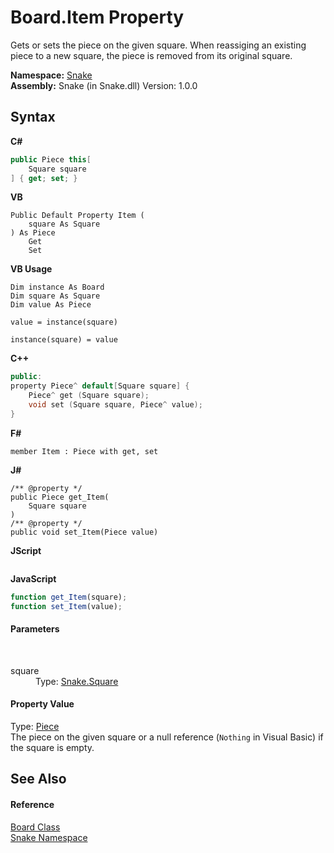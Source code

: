 # Board.Item Property 
 

Gets or sets the piece on the given square. When reassiging an existing piece to a new square, the piece is removed from its original square.

**Namespace:**&nbsp;<a href="N_Snake">Snake</a><br />**Assembly:**&nbsp;Snake (in Snake.dll) Version: 1.0.0

## Syntax

**C#**<br />
``` C#
public Piece this[
	Square square
] { get; set; }
```

**VB**<br />
``` VB
Public Default Property Item ( 
	square As Square
) As Piece
	Get
	Set
```

**VB Usage**<br />
``` VB Usage
Dim instance As Board
Dim square As Square
Dim value As Piece

value = instance(square)

instance(square) = value
```

**C++**<br />
``` C++
public:
property Piece^ default[Square square] {
	Piece^ get (Square square);
	void set (Square square, Piece^ value);
}
```

**F#**<br />
``` F#
member Item : Piece with get, set

```

**J#**<br />
``` J#
/** @property */
public Piece get_Item(
	Square square
)
/** @property */
public void set_Item(Piece value)

```

**JScript**<br />
``` JScript

```

**JavaScript**<br />
``` JavaScript
function get_Item(square);
function set_Item(value);
```


#### Parameters
&nbsp;<dl><dt>square</dt><dd>Type: <a href="T_Snake_Square">Snake.Square</a><br /></dd></dl>

#### Property Value
Type: <a href="T_Snake_Piece">Piece</a><br />The piece on the given square or a null reference (`Nothing` in Visual Basic) if the square is empty.

## See Also


#### Reference
<a href="T_Snake_Board">Board Class</a><br /><a href="N_Snake">Snake Namespace</a><br />